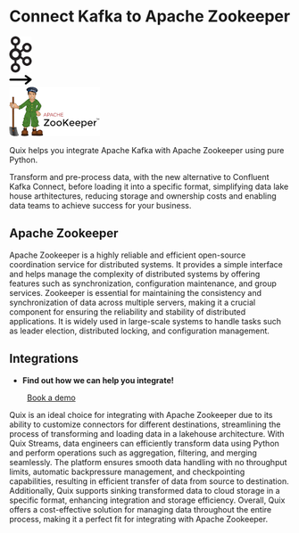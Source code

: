 # Connect Kafka to Apache Zookeeper

<div class="connect-images cards blog-grid-card" markdown>
<div>
<img src="../images/kafka_logo.png" width="40px" />
</div>
<div>
<img src="../images/arrow.svg" width="40px" />
</div>
<div>
<img src="./images/apache-zookeeper_1.jpg" />
</div>
</div>

Quix helps you integrate Apache Kafka with Apache Zookeeper using pure Python.

Transform and pre-process data, with the new alternative to Confluent Kafka Connect, before loading it into a specific format, simplifying data lake house arthitectures, reducing storage and ownership costs and enabling data teams to achieve success for your business.

## Apache Zookeeper

Apache Zookeeper is a highly reliable and efficient open-source coordination service for distributed systems. It provides a simple interface and helps manage the complexity of distributed systems by offering features such as synchronization, configuration maintenance, and group services. Zookeeper is essential for maintaining the consistency and synchronization of data across multiple servers, making it a crucial component for ensuring the reliability and stability of distributed applications. It is widely used in large-scale systems to handle tasks such as leader election, distributed locking, and configuration management.

## Integrations

<div class="grid cards" markdown>

- __Find out how we can help you integrate!__

    <a class="md-button md-button--primary" href="https://share.hsforms.com/1iW0TmZzKQMChk0lxd_tGiw4yjw2?__hstc=175542013.2303933fbd746c0ac86d9ccbe9bc9100.1728383268831.1729603416735.1729620918855.31&__hssc=175542013.1.1729620918855&__hsfp=2132701734" target="_blank" style="margin:.5rem;">Book a demo</a>

</div>


Quix is an ideal choice for integrating with Apache Zookeeper due to its ability to customize connectors for different destinations, streamlining the process of transforming and loading data in a lakehouse architecture. With Quix Streams, data engineers can efficiently transform data using Python and perform operations such as aggregation, filtering, and merging seamlessly. The platform ensures smooth data handling with no throughput limits, automatic backpressure management, and checkpointing capabilities, resulting in efficient transfer of data from source to destination. Additionally, Quix supports sinking transformed data to cloud storage in a specific format, enhancing integration and storage efficiency. Overall, Quix offers a cost-effective solution for managing data throughout the entire process, making it a perfect fit for integrating with Apache Zookeeper.

